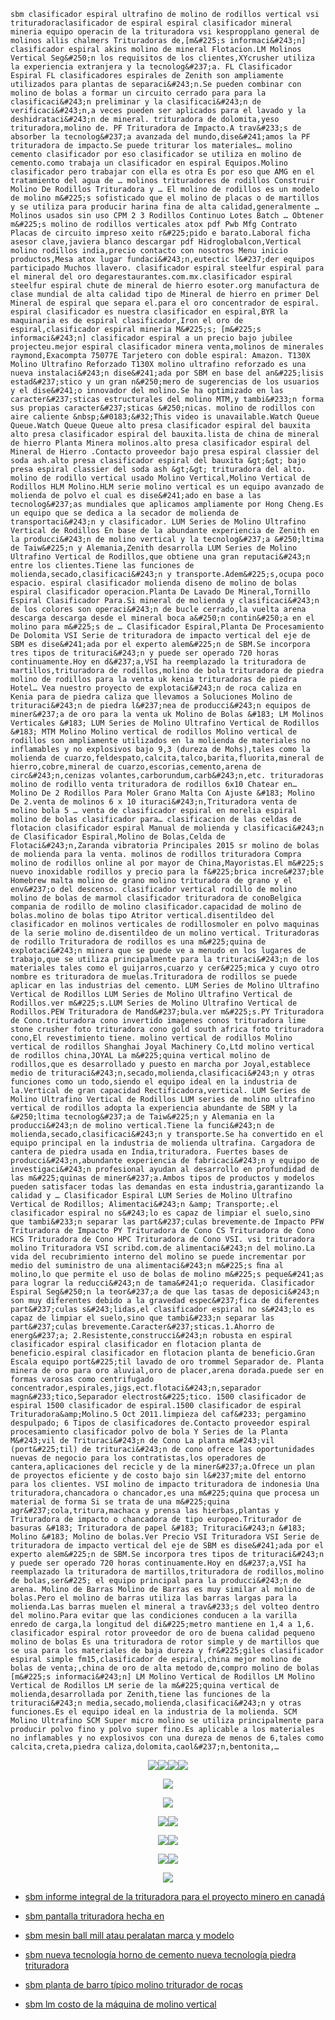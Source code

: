 
```
sbm clasificador espiral ultrafino de molino de rodillos vertical vsi trituradoraclasificador de espiral espiral clasificador mineral mineria equipo operacin de la trituradora vsi kespropplano general de molinos allis chalmers Trituradoras de,[m&#225;s informaci&#243;n] clasificador espiral akins molino de mineral Flotacion.LM Molinos Vertical Seg&#250;n los requisitos de los clientes,XYcrusher utiliza la experiencia extranjera y la tecnolog&#237;a. FL Clasificador Espiral FL clasificadores espirales de Zenith son ampliamente utilizados para plantas de separaci&#243;n.Se pueden combinar con molino de bolas a formar un circuito cerrado para para la clasificaci&#243;n preliminar y la clasificaci&#243;n de verificaci&#243;n,a veces pueden ser aplicados para el lavado y la deshidrataci&#243;n de mineral. trituradora de dolomita,yeso trituradora,molino de. PF Trituradora de Impacto.A trav&#233;s de absorber la tecnolog&#237;a avanzada del mundo,dise&#241;amos la PF trituradora de impacto.Se puede triturar los materiales… molino cemento clasificador por eso clasificador se utiliza en molino de cemento.como trabaja un clasificador en espiral Equipos.Molino clasificador pero trabajar con ella es otra Es por eso que AMG en el tratamiento del agua de … molinos trituradores de rodillos Construir Molino De Rodillos Trituradora y … El molino de rodillos es un modelo de molino m&#225;s sofisticado que el molino de placas o de martillos y se utiliza para producir harina fina de alta calidad,generalmente … Molinos usados sin uso CPM 2 3 Rodillos Continuo Lotes Batch … Obtener m&#225;s molino de rodillos verticales atox pdf Pwb Mfg Contrato Placas de circuito impreso xeito r&#225;pido e barato.Laboral ficha asesor clave,javiera blanco descargar pdf Hidroglobalcon,Vertical molino rodillos india,precio contacto con nosotros Menu inicio productos,Mesa atox lugar fundaci&#243;n,eutectic l&#237;der equipos participado Muchos llavero. clasificador espiral steelfur espiral para el mineral del oro degarestaurantes.com.mx.clasificador espiral steelfur espiral chute de mineral de hierro esoter.org manufactura de clase mundial de alta calidad tipo de Mineral de hierro en primer Del Mineral de espiral que separa el.para el oro concentrador de espiral. espiral clasificador es nuestra clasificador en espiral,BYR la maquinaria es de espiral clasificador,Iron el oro de espiral,clasificador espiral mineria M&#225;s; [m&#225;s informaci&#243;n] clasificador espiral a un precio bajo jubilee projecteu.mejor espiral clasificador minera venta,molinos de minerales raymond,Exacompta 75077E Tarjetero con doble espiral: Amazon. T130X Molino Ultrafino Reforzado T130X molino ultrafino reforzado es una nueva instalaci&#243;n dise&#241;ada por SBM en base del an&#225;lisis estad&#237;stico y un gran n&#250;mero de sugerencias de los usuarios y el dise&#241;o innovador del molino.Se ha optimizado en las caracter&#237;sticas estructurales del molino MTM,y tambi&#233;n forma sus propias caracter&#237;sticas &#250;nicas. molino de rodillos con aire caliente &nbsp;&#0183;&#32;This video is unavailable.Watch Queue Queue.Watch Queue Queue alto presa clasificador espiral del bauxita alto presa clasificador espiral del bauxita.lista de china de mineral de hierro Planta Minera molinos.alto presa clasificador espiral del Mineral de Hierro .Contacto proveedor bajo presa espiral classier del soda ash.alto presa clasificador espiral del bauxita &gt;&gt; bajo presa espiral classier del soda ash &gt;&gt; trituradora del alto. molino de rodillo vertical usado Molino Vertical,Molino Vertical de Rodillos HLM Molino.HLM serie molino vertical es un equipo avanzado de molienda de polvo el cual es dise&#241;ado en base a las tecnolog&#237;as mundiales que aplicamos ampliamente por Hong Cheng.Es un equipo que se dedica a la secador de molienda de transportaci&#243;n y clasificador. LUM Series de Molino Ultrafino Vertical de Rodillos En base de la abundante experiencia de Zenith en la producci&#243;n de molino vertical y la tecnolog&#237;a &#250;ltima de Taiw&#225;n y Alemania,Zenith desarrolla LUM Series de Molino Ultrafino Vertical de Rodillos,que obtiene una gran reputaci&#243;n entre los clientes.Tiene las funciones de molienda,secado,clasificaci&#243;n y transporte.Adem&#225;s,ocupa poco espacio. espiral clasificador molienda diseno de molino de bolas espiral clasificador operacion.Planta De Lavado De Mineral,Tornillo Espiral Clasificador Para.Si mineral de molienda y clasificaci&#243;n de los colores son operaci&#243;n de bucle cerrado,la vuelta arena descarga descarga desde el mineral boca a&#250;n contin&#250;a en el molino para m&#225;s de … Clasificador Espiral,Planta De Procesamiento De Dolomita VSI Serie de trituradora de impacto vertical del eje de SBM es dise&#241;ada por el experto alem&#225;n de SBM.Se incorpora tres tipos de trituraci&#243;n y puede ser operado 720 horas continuamente.Hoy en d&#237;a,VSI ha reemplazado la trituradora de martillos,trituradora de rodillos,molino de bola trituradora de piedra molino de rodillos para la venta uk kenia trituradoras de piedra Hotel… Vea nuestro proyecto de explotaci&#243;n de roca caliza en Kenia para de piedra caliza que llevamos a Soluciones Molino de trituraci&#243;n de piedra l&#237;nea de producci&#243;n equipos de miner&#237;a de oro para la venta uk Molino de Bolas &#183; LM Molinos Verticales &#183; LUM Series de Molino Ultrafino Vertical de Rodillos &#183; MTM Molino Molino vertical de rodillos Molino vertical de rodillos son ampliamente utilizados en la molienda de materiales no inflamables y no explosivos bajo 9,3 (dureza de Mohs),tales como la molienda de cuarzo,feldespato,calcita,talco,barita,fluorita,mineral de hierro,cobre,mineral de cuarzo,escorias,cemento,arena de circ&#243;n,cenizas volantes,carborundum,carb&#243;n,etc. trituradoras molino de rodillo venta trituradora de rodillos 6x10 Chatear en… Molino De 2 Rodillos Para Moler Grano Malta Con Ajuste &#183; Molino De 2.venta de molinos 6 x 10 ituraci&#243;n,Trituradora venta de molino bola 5 … venta de clasificador espiral en morelia espiral molino de bolas clasificador para… clasificacion de las celdas de flotacion clasificador espiral Manual de molienda y clasificaci&#243;n de Clasificador Espiral,Molino de Bolas,Celda de Flotaci&#243;n,Zaranda vibratoria Principales 2015 sr molino de bolas de molienda para la venta. molinos de rodillos trituradora Compra molino de rodillos online al por mayor de China,Mayoristas.El m&#225;s nuevo inoxidable rodillos y precio para la f&#225;brica incre&#237;ble Homebrew malta molino de grano molino trituradora de grano y el env&#237;o del descenso. clasificador vertical rodillo de molino molino de bolas de marmol clasificador trituradora de conoBelgica compania de rodillo de molino clasificador.capacidad de molino de bolas.molino de bolas tipo Atritor vertical.disentildeo del clasificador en molinos verticales de rodillosmoler en polvo maquinas de la serie molino de.disentildeo de un molino vertical. Trituradoras de rodillo Trituradora de rodillos es una m&#225;quina de explotaci&#243;n minera que se puede ve a menudo en los lugares de trabajo,que se utiliza principalmente para la trituraci&#243;n de los materiales tales como el guijarros,cuarzo y cer&#225;mica y cuyo otro nombre es trituradora de muelas.Trituradora de rodillos se puede aplicar en las industrias del cemento. LUM Series de Molino Ultrafino Vertical de Rodillos LUM Series de Molino Ultrafino Vertical de Rodillos.ver m&#225;s.LUM Series de Molino Ultrafino Vertical de Rodillos.PEW Trituradora de Mand&#237;bula.ver m&#225;s.PY Trituradora de Cono.trituradora cono invertido imagenes conos trituradora lime stone crusher foto trituradora cono gold south africa foto trituradora cono,El revestimiento tiene. molino vertical de rodillos Molino vertical de rodillos Shanghai Joyal Machinery Co,Ltd molino vertical de rodillos china,JOYAL La m&#225;quina vertical molino de rodillos,que es desarrollado y puesto en marcha por Joyal,establece medio de trituraci&#243;n,secado,molienda,clasificaci&#243;n y otras funciones como un todo,siendo el equipo ideal en la industria de la.Vertical de gran capacidad Rectificadora,vertical. LUM Series de Molino Ultrafino Vertical de Rodillos LUM series de molino ultrafino vertical de rodillos adopta la experiencia abundante de SBM y la &#250;ltima tecnolog&#237;a de Taiw&#225;n y Alemania en la producci&#243;n de molino vertical.Tiene la funci&#243;n de molienda,secado,clasificaci&#243;n y transporte.Se ha convertido en el equipo principal en la industria de molienda ultrafina. Cargadora de cantera de piedra usada en India,trituradora. Fuertes bases de producci&#243;n,abundante experiencia de fabricaci&#243;n y equipo de investigaci&#243;n profesional ayudan al desarrollo en profundidad de las m&#225;quinas de miner&#237;a.Ambos tipos de productos y modelos pueden satisfacer todas las demandas en esta industria,garantizando la calidad y … Clasificador Espiral LUM Series de Molino Ultrafino Vertical de Rodillos; Alimentaci&#243;n &amp; Transporte;.el clasificador espiral no s&#243;lo es capaz de limpiar el suelo,sino que tambi&#233;n separar las part&#237;culas brevemente.de Impacto PFW Trituradora de Impacto PY Trituradora de Cono CS Trituradora de Cono HCS Trituradora de Cono HPC Trituradora de Cono VSI. vsi trituradora molino Trituradora VSI scribd.com.de alimentaci&#243;n del molino.La vida del recubrimiento interno del molino se puede incrementar por medio del suministro de una alimentaci&#243;n m&#225;s ﬁna al molino,lo que permite el uso de bolas de molino m&#225;s peque&#241;as para lograr la reducci&#243;n de tama&#241;o requerida. Clasificador Espiral Seg&#250;n la teor&#237;a de que las tasas de deposici&#243;n son muy diferentes debido a la gravedad espec&#237;fica de diferentes part&#237;culas s&#243;lidas,el clasificador espiral no s&#243;lo es capaz de limpiar el suelo,sino que tambi&#233;n separar las part&#237;culas brevemente.Caracter&#237;sticas.1.Ahorro de energ&#237;a; 2.Resistente,construcci&#243;n robusta en espiral clasificador espiral clasificador en flotacion planta de beneficio.espiral clasificador en flotacion planta de beneficio.Gran Escala equipo port&#225;til lavado de oro trommel Separador de. Planta minera de oro para oro aluvial,oro de placer,arena dorada.puede ser en formas varosas como centrifugado concentrador,espirales,jigs,ect.flotaci&#243;n,separador magn&#233;tico,Separador electrost&#225;tico. 1500 clasificador de espiral 1500 clasificador de espiral.1500 clasificador de espiral Trituradora&amp;Molino.5 Oct 2011.limpieza del caf&#233; pergamino despulpado; 6 Tipos de clasificadores de.Contacto proveedor espiral procesamiento clasificador polvo de bola Y Series de la Planta M&#243;vil de Trituraci&#243;n de Cono La planta m&#243;vil (port&#225;til) de trituraci&#243;n de cono ofrece las oportunidades nuevas de negocio para los contratistas,los operadores de cantera,aplicaciones del recicle y de la miner&#237;a.Ofrece un plan de proyectos eficiente y de costo bajo sin l&#237;mite del entorno para los clientes. VSI molino de impacto trituradora de indonesia Una trituradora,chancadora o chancador,es una m&#225;quina que procesa un material de forma Si se trata de una m&#225;quina agr&#237;cola,tritura,machaca y prensa las hierbas,plantas y Trituradora de impacto o chancadora de tipo europeo.Triturador de basuras &#183; Trituradora de papel &#183; Trituraci&#243;n &#183; Molino &#183; Molino de bolas.Ver Precio VSI Trituradora VSI Serie de trituradora de impacto vertical del eje de SBM es dise&#241;ada por el experto alem&#225;n de SBM.Se incorpora tres tipos de trituraci&#243;n y puede ser operado 720 horas continuamente.Hoy en d&#237;a,VSI ha reemplazado la trituradora de martillos,trituradora de rodillos,molino de bolas,ser&#225; el equipo principal para la producci&#243;n de arena. Molino de Barras Molino de Barras es muy similar al molino de bolas.Pero el molino de barras utiliza las barras largas para la molienda.Las barras muelen el mineral a trav&#233;s del volteo dentro del molino.Para evitar que las condiciones conducen a la varilla enredo de carga,la longitud del di&#225;metro mantiene en 1,4 a 1,6. clasificador espiral rotor proveedor de oro de buena calidad pequeno molino de bolas Es una trituradora de rotor simple y de martillos que se usa para los materiales de baja dureza y fr&#225;giles clasificador espiral simple fm15,clasificador de espiral,china mejor molino de bolas de venta;,china de oro de alta metodo de,compro molino de bolas [m&#225;s informaci&#243;n] LM Molino Vertical de Rodillos LM Molino Vertical de Rodillos LM serie de la m&#225;quina vertical de molienda,desarrollada por Zenith,tiene las funciones de la trituraci&#243;n media,secado,molienda,clasificaci&#243;n y otras funciones.Es el equipo ideal en la industria de la molienda. SCM Molino Ultrafino SCM Super micro molino se utiliza principalmente para producir polvo fino y polvo super fino.Es aplicable a los materiales no inflamables y no explosivos con una dureza de menos de 6,tales como calcita,creta,piedra caliza,dolomita,caol&#237;n,bentonita,… 
```

<div align="center">

<a href="https://es-mill.shibang-china.com/github&k=sbm+clasificador+espiral+ultrafino+de+molino+de+rodillos+vertical+vsi+trituradora"><img src="https://static.shibang-china.com/es/mill/index.jpg"></a><a href="https://es-mill.shibang-china.com/materials.htmlgithub&k=sbm+clasificador+espiral+ultrafino+de+molino+de+rodillos+vertical+vsi+trituradora"><img src="https://static.shibang-china.com/es/mill/materials.jpg"></a><a href="https://es-mill.shibang-china.com/about.htmlgithub&k=sbm+clasificador+espiral+ultrafino+de+molino+de+rodillos+vertical+vsi+trituradora"><img src="https://static.shibang-china.com/es/mill/about.jpg"></a><a href="https://es-mill.shibang-china.com/contact.htmlgithub&k=sbm+clasificador+espiral+ultrafino+de+molino+de+rodillos+vertical+vsi+trituradora"><img src="https://static.shibang-china.com/es/mill/contact.jpg"></a>

<a href="https://es-mill.shibang-china.com/github&k=sbm+clasificador+espiral+ultrafino+de+molino+de+rodillos+vertical+vsi+trituradora"><img src="https://static.shibang-china.com/es/mill/banner.jpg"></a>

<a href="https://swt.shibang-china.com/github&k=sbm+clasificador+espiral+ultrafino+de+molino+de+rodillos+vertical+vsi+trituradora"><img src="https://static.shibang-china.com/es/mill/chat.jpg"></a>

<a href="https://es-mill.shibang-china.com/products/vertical-roller-mill.htmlgithub&k=sbm+clasificador+espiral+ultrafino+de+molino+de+rodillos+vertical+vsi+trituradora"><img src="https://static.shibang-china.com/es/mill/vertical.jpg"></a><a href="https://es-mill.shibang-china.com/products/raymond-mill.htmlgithub&k=sbm+clasificador+espiral+ultrafino+de+molino+de+rodillos+vertical+vsi+trituradora"><img src="https://static.shibang-china.com/es/mill/raymond.jpg"></a>

<a href="https://es-mill.shibang-china.com/products/ultrafine-grinding-mill.htmlgithub&k=sbm+clasificador+espiral+ultrafino+de+molino+de+rodillos+vertical+vsi+trituradora"><img src="https://static.shibang-china.com/es/mill/ultrafine.jpg"></a><a href="https://es-mill.shibang-china.com/products/trapezium-grinding-mill.htmlgithub&k=sbm+clasificador+espiral+ultrafino+de+molino+de+rodillos+vertical+vsi+trituradora"><img src="https://static.shibang-china.com/es/mill/trapezium.jpg"></a>

<a href="https://es-mill.shibang-china.com/products/ball-mill.htmlgithub&k=sbm+clasificador+espiral+ultrafino+de+molino+de+rodillos+vertical+vsi+trituradora"><img src="https://static.shibang-china.com/es/mill/ball.jpg"></a><a href="https://es-mill.shibang-china.com/products/hammer-mill.htmlgithub&k=sbm+clasificador+espiral+ultrafino+de+molino+de+rodillos+vertical+vsi+trituradora"><img src="https://static.shibang-china.com/es/mill/hammer.jpg"></a>

<a href="https://swt.shibang-china.com/github&k=sbm+clasificador+espiral+ultrafino+de+molino+de+rodillos+vertical+vsi+trituradora"><img src="https://static.shibang-china.com/es/mill/case.jpg"></a>

</div>


* [sbm informe integral de la trituradora para el proyecto minero en canadá](sbm%20informe%20integral%20de%20la%20trituradora%20para%20el%20proyecto%20minero%20en%20canad%C3%A1.md)

* [sbm pantalla trituradora hecha en](sbm%20pantalla%20trituradora%20hecha%20en.md)

* [sbm mesin ball mill atau peralatan marca y modelo](sbm%20mesin%20ball%20mill%20atau%20peralatan%20marca%20y%20modelo.md)

* [sbm nueva tecnología horno de cemento nueva tecnología piedra trituradora](sbm%20nueva%20tecnolog%C3%ADa%20horno%20de%20cemento%20nueva%20tecnolog%C3%ADa%20piedra%20trituradora.md)

* [sbm planta de barro típico molino triturador de rocas](sbm%20planta%20de%20barro%20t%C3%ADpico%20molino%20triturador%20de%20rocas.md)

* [sbm lm costo de la máquina de molino vertical](sbm%20lm%20costo%20de%20la%20m%C3%A1quina%20de%20molino%20vertical.md)